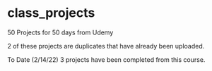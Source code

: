 # class_projects
50 Projects for 50 days from Udemy

2 of these projects are duplicates that have already been uploaded. 

To Date (2/14/22) 3 projects have been completed from this course.
